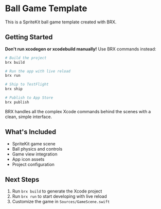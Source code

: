 # Ball Game Template

This is a SpriteKit ball game template created with BRX.

## Getting Started

**Don't run xcodegen or xcodebuild manually!** Use BRX commands instead:

```bash
# Build the project
brx build

# Run the app with live reload
brx run

# Ship to TestFlight
brx ship

# Publish to App Store
brx publish
```

BRX handles all the complex Xcode commands behind the scenes with a clean, simple interface.

## What's Included

- SpriteKit game scene
- Ball physics and controls
- Game view integration
- App icon assets
- Project configuration

## Next Steps

1. Run `brx build` to generate the Xcode project
2. Run `brx run` to start developing with live reload
3. Customize the game in `Sources/GameScene.swift`
